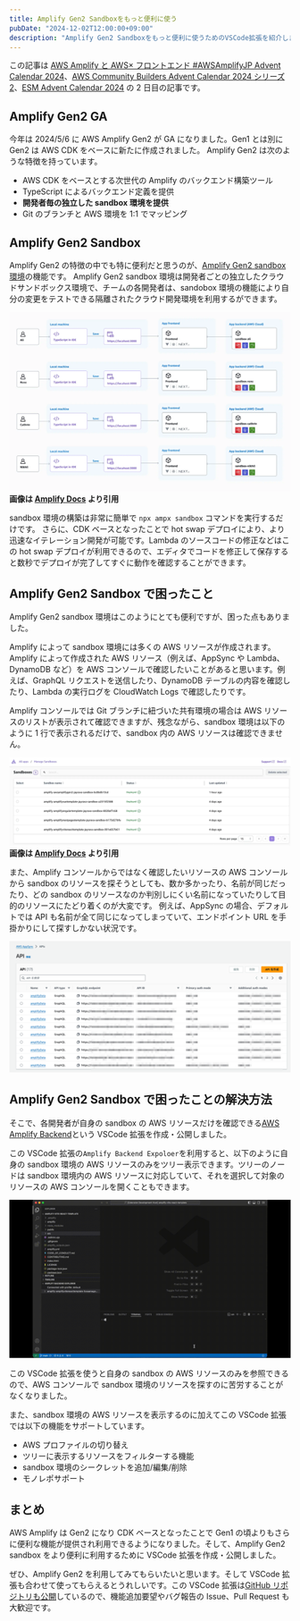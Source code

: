 ```yaml
---
title: Amplify Gen2 Sandboxをもっと便利に使う
pubDate: "2024-12-02T12:00:00+09:00"
description: "Amplify Gen2 Sandboxをもっと便利に使うためのVSCode拡張を紹介します。"
---
```


この記事は [AWS Amplify と AWS× フロントエンド #AWSAmplifyJP Advent Calendar 2024](https://qiita.com/advent-calendar/2024/amplify)、[AWS Community Builders Advent Calendar 2024 シリーズ 2](https://qiita.com/advent-calendar/2024/aws-community-builders)、[ESM Advent Calendar 2024](https://adventar.org/calendars/10806) の 2 日目の記事です。

## Amplify Gen2 GA

今年は 2024/5/6 に AWS Amplify Gen2 が GA になりました。Gen1 とは別に Gen2 は AWS CDK をベースに新たに作成されました。
Amplify Gen2 は次のような特徴を持っています。

- AWS CDK をベースとする次世代の Amplify のバックエンド構築ツール
- TypeScript によるバックエンド定義を提供
- **開発者毎の独立した sandbox 環境を提供**
- Git のブランチと AWS 環境を 1:1 でマッピング

## Amplify Gen2 Sandbox

Amplify Gen2 の特徴の中でも特に便利だと思うのが、[Amplify Gen2 sandbox 環境](https://docs.amplify.aws/react/deploy-and-host/sandbox-environments/setup/)の機能です。 Amplify Gen2 sandbox 環境は開発者ごとの独立したクラウドサンドボックス環境で、チームの各開発者は、sandobox 環境の機能により自分の変更をテストできる隔離されたクラウド開発環境を利用するができます。

![amplify gen2 sandbox](../../assets/introduce-amplify-backend-vscode/sandbox-opt-1920.webp)
**画像は [Amplify Docs](https://docs.amplify.aws/react/deploy-and-host/sandbox-environments/setup/) より引用**

sandbox 環境の構築は非常に簡単で `npx ampx sandbox` コマンドを実行するだけです。
さらに、CDK ベースとなったことで hot swap デプロイにより、より迅速なイテレーション開発が可能です。Lambda のソースコードの修正などはこの hot swap デプロイが利用できるので、エディタでコードを修正して保存すると数秒でデプロイが完了してすぐに動作を確認することができます。

## Amplify Gen2 Sandbox で困ったこと

Amplify Gen2 sandbox 環境はこのようにとても便利ですが、困った点もありました。

Amplify によって sandbox 環境には多くの AWS リソースが作成されます。
Amplify によって作成された AWS リソース（例えば、AppSync や Lambda、DynamoDB など）を AWS コンソールで確認したいことがあると思います。例えば、GraphQL リクエストを送信したり、DynamoDB テーブルの内容を確認したり、Lambda の実行ログを CloudWatch Logs で確認したりです。

Amplify コンソールでは Git ブランチに紐づいた共有環境の場合は AWS リソースのリストが表示されて確認できますが、残念ながら、sandbox 環境は以下のように 1 行で表示されるだけで、sandbox 内の AWS リソースは確認できません。

![sandbox list](../../assets/introduce-amplify-backend-vscode/sandbox5-opt-1920.webp)
**画像は [Amplify Docs](https://docs.amplify.aws/react/deploy-and-host/sandbox-environments/setup/#manage-sandbox-environments) より引用**

また、Amplify コンソールからではなく確認したいリソースの AWS コンソールから sandbox のリソースを探そうとしても、数か多かったり、名前が同じだったり、どの sandbox のリソースなのか判別しにくい名前になっていたりして目的のリソースにたどり着くのが大変です。
例えば、AppSync の場合、デフォルトでは API も名前が全て同じになってしまっていて、エンドポイント URL を手掛かりにして探すしかない状況です。

![AppSync API List](../../assets/introduce-amplify-backend-vscode/amplify-sandbox-appsync-api-list.png)

## Amplify Gen2 Sandbox で困ったことの解決方法

そこで、各開発者が自身の sandbox の AWS リソースだけを確認できる[AWS Amplify Backend](https://marketplace.visualstudio.com/items?itemName=fossamagna.amplify-backend-vscode&ssr=false#overview)という VSCode 拡張を作成・公開しました。

この VSCode 拡張の`Amplify Backend Expoloer`を利用すると、以下のように自身の sandbox 環境の AWS リソースのみをツリー表示できます。ツリーのノードは sandbox 環境内の AWS リソースに対応していて、それを選択して対象のリソースの AWS コンソールを開くこともできます。

![Amplify Backend Explorer](../../assets/introduce-amplify-backend-vscode/explorer.gif)

この VSCode 拡張を使うと自身の sandbox の AWS リソースのみを参照できるので、AWS コンソールで sandbox 環境のリソースを探すのに苦労することがなくなりました。

また、sandbox 環境の AWS リソースを表示するのに加えてこの VSCode 拡張では以下の機能をサポートしています。

- AWS プロファイルの切り替え
- ツリーに表示するリソースをフィルターする機能
- sandbox 環境のシークレットを追加/編集/削除
- モノレポサポート

## まとめ

AWS Amplify は Gen2 になり CDK ベースとなったことで Gen1 の頃よりもさらに便利な機能が提供され利用できるようになりました。そして、Amplify Gen2 sandbox をより便利に利用するために VSCode 拡張を作成・公開しました。

ぜひ、Amplify Gen2 を利用してみてもらいたいと思います。そして VSCode 拡張も合わせて使ってもらえるとうれしいです。この VSCode 拡張は[GitHub リポジトリも公開](https://github.com/fossamagna/amplify-backend-vscode)しているので、機能追加要望やバグ報告の Issue、Pull Request も大歓迎です。
